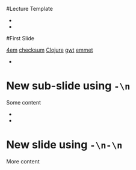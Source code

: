 #Lecture Template



-
-
#First Slide

[4em](https://www.w3schools.com/CSSref/css_units.asp) [checksum](https://en.wikipedia.org/wiki/Checksum) [Clojure](https://clojure.org/) [gwt](http://www.gwtproject.org/) [emmet](http://emmet.io/)

-
# New sub-slide using `-\n`

Some content


-
-
# New slide using `-\n-\n`

More content
